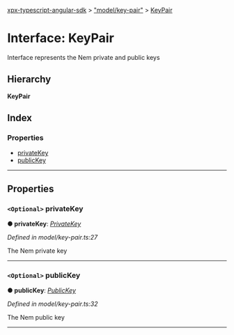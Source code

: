 [xpx-typescript-angular-sdk](../README.md) > ["model/key-pair"](../modules/_model_key_pair_.md) > [KeyPair](../interfaces/_model_key_pair_.keypair.md)

# Interface: KeyPair

Interface represents the Nem private and public keys

## Hierarchy

**KeyPair**

## Index

### Properties

* [privateKey](_model_key_pair_.keypair.md#privatekey)
* [publicKey](_model_key_pair_.keypair.md#publickey)

---

## Properties

<a id="privatekey"></a>

### `<Optional>` privateKey

**● privateKey**: *[PrivateKey](_model_private_key_.privatekey.md)*

*Defined in model/key-pair.ts:27*

The Nem private key

___
<a id="publickey"></a>

### `<Optional>` publicKey

**● publicKey**: *[PublicKey](_model_public_key_.publickey.md)*

*Defined in model/key-pair.ts:32*

The Nem public key

___


